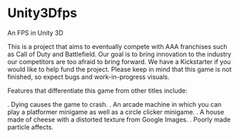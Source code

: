 # Unity3Dfps
An FPS in Unity 3D

This is a project that aims to eventually compete with AAA franchises such as Call of Duty and Battlefield. Our goal is to bring innovation to the industry our competitors are too afraid to bring forward. We have a Kickstarter if you would like to help fund the project. Please keep in mind that this game is not finished, so expect bugs and work-in-progress visuals.

Features that differentiate this game from other titles include:

. Dying causes the game to crash.
. An arcade machine in which you can play a platformer minigame as well as a circle clicker minigame.
. A house made of cheese with a distorted texture from Google Images.
. Poorly made particle affects.
